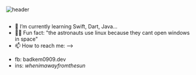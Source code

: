 ### 
![header](https://capsule-render.vercel.app/api?type=egg&color=gradient&text=%20Hi%20Guys%20&height=300&fontSize=80)

## 
- 🌱 I’m currently learning Swift, Dart, Java...
- 💁🏼 Fun fact: "the astronauts use linux because they cant open windows in space"
- 📫 How to reach me: 
-->
+ fb: badkem0909.dev
+ ins: _whenimawayfromthesun_
